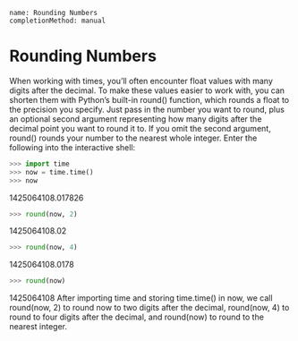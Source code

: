 ```ngMeta
name: Rounding Numbers
completionMethod: manual
```
# Rounding Numbers
When working with times, you’ll often encounter float values with many digits after the decimal. To make these values easier to work with, you can shorten them with Python’s built-in round() function, which rounds a float to the precision you specify. Just pass in the number you want to round, plus an optional second argument representing how many digits after the decimal point you want to round it to. If you omit the second argument, round() rounds your number to the nearest whole integer. Enter the following into the interactive shell:

```python
>>> import time
>>> now = time.time()
>>> now
```
1425064108.017826
```python
>>> round(now, 2)
```
1425064108.02
```python
>>> round(now, 4)
```
1425064108.0178
```python
>>> round(now)
```

1425064108
After importing time and storing time.time() in now, we call round(now, 2) to round now to two digits after the decimal, round(now, 4) to round to four digits after the decimal, and round(now) to round to the nearest integer.

